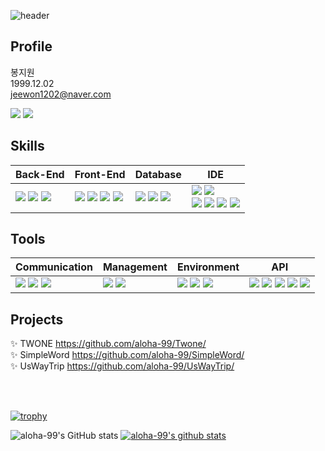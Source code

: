 ![header](https://capsule-render.vercel.app/api?type=Waving&color=timeGradient&height=300&section=header&text=aloha-99%20Github&fontSize=50&animation=twinkling&fontAlign=70)
## Profile
봉지원 <br>
1999.12.02 <br>
jeewon1202@naver.com <br>

<a href="https://marmalade-slash-93f.notion.site/0ca94a50c7734b938210bd63d03a0124" target="_blank"><img src="https://img.shields.io/badge/Notion-000000?style=flat-square&logo=Notion&logoColor=white"/></a>
<a href="https://blog.naver.com/jeewon1202" target="_blank"><img src="https://img.shields.io/badge/Naver-03C75A?style=flat-square&logo=Naver&logoColor=white"/></a>

## Skills

| Back-End | Front-End | Database | IDE | 
| --- | --- | --- | --- |
| <span><img src="https://img.shields.io/badge/-JAVA-blueviolet"/></span> <span><img src="https://img.shields.io/badge/-JSP-red"/></span> <span><img src="https://img.shields.io/badge/JSON-00000?style=round-square&logo=JSON&logoColor=black"/></span> | <span><img src="https://img.shields.io/badge/JavaScript-F7DF1E?style=round-square&logo=JavaScript&logoColor=black"/></span> <span><img src="https://img.shields.io/badge/jQuery-0769AD?style=round-square&logo=jQuery&logoColor=black"/></span> <span><img src="https://img.shields.io/badge/HTML-E34F26?style=round-square&logo=HTML&logoColor=black"/></span> <span><img src="https://img.shields.io/badge/CSS-1572B6?style=round-square&logo=CSS&logoColor=black"/></span> | <span><img src="https://img.shields.io/badge/MySQL-%2300f.svg?style=round-square&logo=mysql&logoColor=white"/></span> <span><img src="https://img.shields.io/badge/Oracle-F80000.svg?style=round-square&logo=mysql&logoColor=white"/></span> <span><img src="https://img.shields.io/badge/-MyBatis-orange"/></span> | <span><img src="https://img.shields.io/badge/Eclipse-2C2255.svg?style=round-square&logo=Eclipse&logoColor=white"/></span> <span><img src="https://img.shields.io/badge/Visual Studio Code-007ACC.svg?style=round-square&logo=Visual Studio Code&logoColor=white"/></span> <br> <span><img src="https://img.shields.io/badge/IntelliJ-000000.svg?style=round-square&logo=IntelliJ IDEA&logoColor=white"/></span> <span><img src="https://img.shields.io/badge/-DBeaver-brightgreen"/></span> <span><img src="https://img.shields.io/badge/Postman-FF6C37.svg?style=round-square&logo=Postman&logoColor=white"/></span> <span><img src="https://img.shields.io/badge/Git%20DeskTop-181717?style=round-square&logo=GitHub&logoColor=white"/></span> |


## Tools

| Communication | Management | Environment | API |
| --- | --- | --- | --- |
| <span><img src="https://img.shields.io/badge/Gather-4A154B.svg?style=round-square&logo=Gather&logoColor=white"/></span> <span><img src="https://img.shields.io/badge/Discord-5865F2?style=round-square&logo=Discord&logoColor=black"/></span> <span><img src="https://img.shields.io/badge/Figma-F24E1E.svg?style=round-square&logo=Figma&logoColor=white"/></span>| <span><img src="https://img.shields.io/badge/Git-F05032?style=round-square&logo=Git&logoColor=black"/></span> <span><img src="https://img.shields.io/badge/GitHub-181717?style=round-square&logo=GitHub&logoColor=white"/></span> |<span><img src="https://img.shields.io/badge/Spring-6DB33F?style=round-square&logo=Spring&logoColor=black"/></span> <span><img src="https://img.shields.io/badge/SpringBoot-6DB33F?style=round-square&logo=Spring&logoColor=black"/></span> <span><img src="https://img.shields.io/badge/React-61DAFB?style=round-square&logo=React&logoColor=black"/></span>| <span><img src="https://img.shields.io/badge/-JDBC-blue"/> <span><img src="https://img.shields.io/badge/-WebSocket-orange"/> <span><img src="https://img.shields.io/badge/-REST-green"/> <span><img src="https://img.shields.io/badge/-Kakao%20Login-yellow"/></span> <span><img src="https://img.shields.io/badge/-Naver%20Papago-03C75A"/></span> |


## Projects
✨ TWONE <https://github.com/aloha-99/Twone/> <br>
✨ SimpleWord <https://github.com/aloha-99/SimpleWord/> <br>
✨ UsWayTrip <https://github.com/aloha-99/UsWayTrip/> <br>

<br>
<br>

[![trophy](https://github-profile-trophy.vercel.app/?username=aloha-99)](https://github.com/ryo-ma/github-profile-trophy)

![aloha-99's GitHub stats](https://github-readme-stats.vercel.app/api?username=aloha-99&theme=buefy&show_icons=true)
[![aloha-99's github stats](https://github-readme-stats.vercel.app/api/top-langs/?username=aloha-99&show_icons=true&hide_border=true&title_color=004386&icon_color=004386&layout=compact)](https://github.com/aloha-99)

<!--
**aloha-99/aloha-99** is a ✨ _special_ ✨ repository because its `README.md` (this file) appears on your GitHub profile.

Here are some ideas to get you started:

- 🔭 I’m currently working on ...
- 🌱 I’m currently learning ...
- 👯 I’m looking to collaborate on ...
- 🤔 I’m looking for help with ...
- 💬 Ask me about ...
- 📫 How to reach me: ...
- 😄 Pronouns: ...
- ⚡ Fun fact: ...
-->
